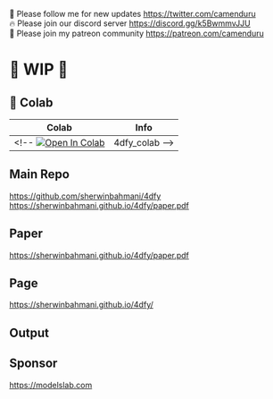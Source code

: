 🐣 Please follow me for new updates https://twitter.com/camenduru <br />
🔥 Please join our discord server https://discord.gg/k5BwmmvJJU <br />
🥳 Please join my patreon community https://patreon.com/camenduru <br />

# 🚦 WIP 🚦

## 🦒 Colab

| Colab | Info
| --- | --- |
<!-- [![Open In Colab](https://colab.research.google.com/assets/colab-badge.svg)](https://colab.research.google.com/github/camenduru/4dfy-colab/blob/main/4dfy_colab.ipynb) | 4dfy_colab -->

## Main Repo
https://github.com/sherwinbahmani/4dfy  <br />
https://sherwinbahmani.github.io/4dfy/paper.pdf  <br />

## Paper
https://sherwinbahmani.github.io/4dfy/paper.pdf

## Page
https://sherwinbahmani.github.io/4dfy/

## Output

## Sponsor
https://modelslab.com

